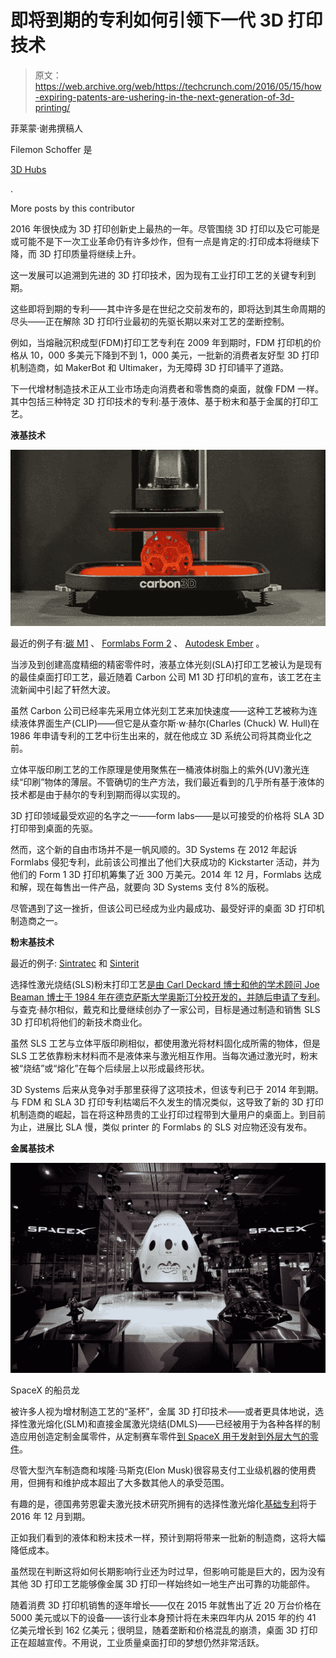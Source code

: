 # 即将到期的专利如何引领下一代 3D 打印技术

> 原文：<https://web.archive.org/web/https://techcrunch.com/2016/05/15/how-expiring-patents-are-ushering-in-the-next-generation-of-3d-printing/>

菲莱蒙·谢弗撰稿人

Filemon Schoffer 是

[3D Hubs](https://web.archive.org/web/20230225015814/https://www.3dhubs.com/)

.

More posts by this contributor

2016 年很快成为 3D 打印创新史上最热的一年。尽管围绕 3D 打印以及它可能是或可能不是下一次工业革命仍有许多炒作，但有一点是肯定的:打印成本将继续下降，而 3D 打印质量将继续上升。

这一发展可以追溯到先进的 3D 打印技术，因为现有工业打印工艺的关键专利到期。

这些即将到期的专利——其中许多是在世纪之交前发布的，即将达到其生命周期的尽头——正在解除 3D 打印行业最初的先驱长期以来对工艺的垄断控制。

例如，当熔融沉积成型(FDM)打印工艺专利在 2009 年到期时，FDM 打印机的价格从 10，000 多美元下降到不到 1，000 美元，一批新的消费者友好型 3D 打印机制造商，如 MakerBot 和 Ultimaker，为无障碍 3D 打印铺平了道路。

下一代增材制造技术正从工业市场走向消费者和零售商的桌面，就像 FDM 一样。其中包括三种特定 3D 打印技术的专利:基于液体、基于粉末和基于金属的打印工艺。

**液基技术**

![carbon3d](img/d09f89bd77312fba200727ea8eb554a7.png)

最近的例子有:[碳 M1](https://web.archive.org/web/20230225015814/http://carbon3d.com/) 、 [Formlabs Form 2](https://web.archive.org/web/20230225015814/http://formlabs.com/products/3d-printers/form-2/) 、 [Autodesk Ember](https://web.archive.org/web/20230225015814/https://ember.autodesk.com/) 。

当涉及到创建高度精细的精密零件时，液基立体光刻(SLA)打印工艺被认为是现有的最佳桌面打印工艺，最近随着 Carbon 公司 M1 3D 打印机的宣布，该工艺在主流新闻中引起了轩然大波。

虽然 Carbon 公司已经率先采用立体光刻工艺来加快速度——这种工艺被称为连续液体界面生产(CLIP)——但它是从查尔斯·w·赫尔(Charles (Chuck) W. Hull)在 1986 年申请专利的工艺中衍生出来的，就在他成立 3D 系统公司将其商业化之前。

立体平版印刷工艺的工作原理是使用聚焦在一桶液体树脂上的紫外(UV)激光连续“印刷”物体的薄层。不管确切的生产方法，我们最近看到的几乎所有基于液体的技术都是由于赫尔的专利到期而得以实现的。

3D 打印领域最受欢迎的名字之一——form labs——是以可接受的价格将 SLA 3D 打印带到桌面的先驱。

然而，这个新的自由市场并不是一帆风顺的。3D Systems 在 2012 年起诉 Formlabs 侵犯专利，此前该公司推出了他们大获成功的 Kickstarter 活动，并为他们的 Form 1 3D 打印机筹集了近 300 万美元。2014 年 12 月，Formlabs 达成和解，现在每售出一件产品，就要向 3D Systems 支付 8%的版税。

尽管遇到了这一挫折，但该公司已经成为业内最成功、最受好评的桌面 3D 打印机制造商之一。

**粉末基技术**

最近的例子: [Sintratec](https://web.archive.org/web/20230225015814/http://sintratec.com/) 和 [Sinterit](https://web.archive.org/web/20230225015814/http://sinterit.com/)

选择性激光烧结(SLS)粉末打印工艺[是由 Carl Deckard 博士和他的学术顾问 Joe Beaman 博士于 1984 年在德克萨斯大学奥斯汀分校开发的，并随后申请了专利](https://web.archive.org/web/20230225015814/https://docs.google.com/viewer?url=patentimages.storage.googleapis.com/pdfs/US5155324.pdf)。与查克·赫尔相似，戴克和比曼继续创办了一家公司，目标是通过制造和销售 SLS 3D 打印机将他们的新技术商业化。

虽然 SLS 工艺与立体平版印刷相似，都使用激光将材料固化成所需的物体，但是 SLS 工艺依靠粉末材料而不是液体来与激光相互作用。当每次通过激光时，粉末被“烧结”或“熔化”在每个后续层上以形成最终形状。

3D Systems 后来从竞争对手那里获得了这项技术，但该专利已于 2014 年到期。与 FDM 和 SLA 3D 打印专利枯竭后不久发生的情况类似，这导致了新的 3D 打印机制造商的崛起，旨在将这种昂贵的工业打印过程带到大量用户的桌面上。到目前为止，进展比 SLA 慢，类似 printer 的 Formlabs 的 SLS 对应物还没有发布。

**金属基技术**

![S](img/f49c412d33092cf609d688a20f78228c.png)

SpaceX 的船员龙

被许多人视为增材制造工艺的“圣杯”，金属 3D 打印技术——或者更具体地说，选择性激光熔化(SLM)和直接金属激光烧结(DMLS)——已经被用于为各种各样的制造应用创造定制金属零件，从定制赛车零件[到 SpaceX 用于发射到外层大气的零件](https://web.archive.org/web/20230225015814/http://www.spacex.com/news/2014/07/31/spacex-launches-3d-printed-part-space-creates-printed-engine-chamber-crewed)。

尽管大型汽车制造商和埃隆·马斯克(Elon Musk)很容易支付工业级机器的使用费用，但拥有和维护成本超出了大多数其他人的承受范围。

有趣的是，德国弗劳恩霍夫激光技术研究所拥有的选择性激光熔化[基础专利](https://web.archive.org/web/20230225015814/http://www.google.com/patents/DE19649865C1?cl=en)将于 2016 年 12 月到期。

正如我们看到的液体和粉末技术一样，预计到期将带来一批新的制造商，这将大幅降低成本。

虽然现在判断这将如何长期影响行业还为时过早，但影响可能是巨大的，因为没有其他 3D 打印工艺能够像金属 3D 打印一样始终如一地生产出可靠的功能部件。

随着消费 3D 打印机销售的逐年增长——仅在 2015 年就售出了近 20 万台价格在 5000 美元或以下的设备——该行业本身预计将在未来四年内从 2015 年的约 41 亿美元增长到 162 亿美元；很明显，随着垄断和价格混乱的崩溃，桌面 3D 打印正在超越宣传。不用说，工业质量桌面打印的梦想仍然非常活跃。